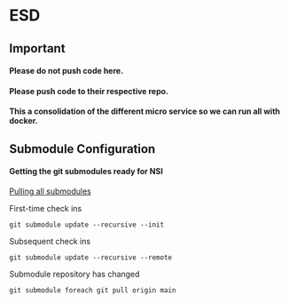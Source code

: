 # ESD

## Important
#### Please do not push code here.
#### Please push code to their respective repo.
#### This a consolidation of the different micro service so we can run all with docker.

Submodule Configuration
------------
#### Getting the git submodules ready for NSI
[Pulling all submodules](https://stackoverflow.com/questions/1030169/easy-way-to-pull-latest-of-all-git-submodules)

First-time check ins
```shell
git submodule update --recursive --init
```

Subsequent check ins
```shell
git submodule update --recursive --remote
```

Submodule repository has changed
```shell
git submodule foreach git pull origin main

```

